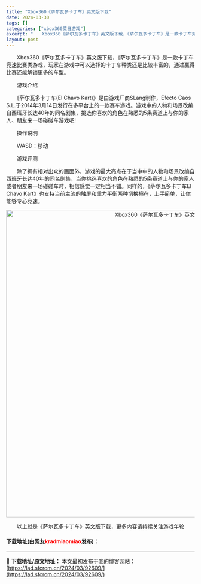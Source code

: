 ```yaml
---
title: "Xbox360《萨尔瓦多卡丁车》英文版下载"
date: 2024-03-30
tags: []
categories: ["xbox360英日游戏"]
excerpt: "　　Xbox360《萨尔瓦多卡丁车》英文版下载，《萨尔瓦多卡丁车》是一款卡丁车竞速比赛类游戏，玩家在游戏中可以选择的卡丁车种类还是比较丰富的，通过赢得比赛还能解锁更多的车型。 　　游戏介绍 　　《萨尔瓦多卡丁车(El Chavo Kart)》是由游戏厂商SLang制作，Efecto Caos S.L&hellip;"
layout: post
---
```


 <p>　　Xbox360《萨尔瓦多卡丁车》英文版下载，《萨尔瓦多卡丁车》是一款卡丁车竞速比赛类游戏，玩家在游戏中可以选择的卡丁车种类还是比较丰富的，通过赢得比赛还能解锁更多的车型。</p> <p>　　游戏介绍</p> <p>　　《萨尔瓦多卡丁车(El Chavo Kart)》是由游戏厂商SLang制作，Efecto Caos S.L.于2014年3月14日发行在多平台上的一款赛车游戏。游戏中的人物和场景改编自西班牙长达40年的同名剧集，挑选你喜欢的角色在熟悉的5条赛道上与你的家人、朋友来一场碰碰车游戏吧!</p> <p>　　操作说明</p> <p>　　WASD：移动</p> <p>　　游戏评测</p> <p>　　除了拥有相对出众的画面外，游戏的最大亮点在于当中中的人物和场景改编自西班牙长达40年的同名剧集，当你挑选喜欢的角色在熟悉的5条赛道上与你的家人或者朋友来一场碰碰车时，相信感觉一定相当不错。同样的，《萨尔瓦多卡丁车El Chavo Kart》也支持当前主流的触屏和重力平衡两种切换擦在，上手简单，让你能够专心竞速。</p> <p align="center"><img align="" border="0" src="https://lad.sfcrom.cn/wp-content/uploads/2024/03/20240330_6607d545c4470.jpg" width="821" alt="Xbox360《萨尔瓦多卡丁车》英文版下载" /></p> <p>　　以上就是《萨尔瓦多卡丁车》英文版下载，更多内容请持续关注游戏年轮</p> <p><h4>下载地址(由网友<font color="red">kradmiaomiao</font>发布)：</h4></p> 

---
📖 **下载地址/原文地址：** 本文最初发布于我的博客网站：[https://lad.sfcrom.cn/2024/03/92609/](https://lad.sfcrom.cn/2024/03/92609/)

